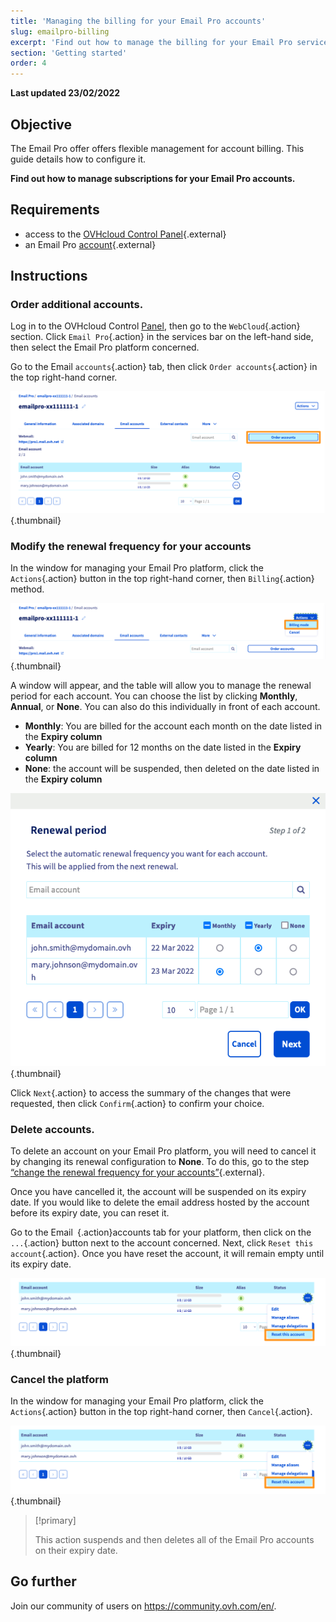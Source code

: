 ```yaml
---
title: 'Managing the billing for your Email Pro accounts'
slug: emailpro-billing
excerpt: 'Find out how to manage the billing for your Email Pro service'
section: 'Getting started'
order: 4
---
```


**Last updated 23/02/2022**

## Objective

The Email Pro offer offers flexible management for account billing. This guide details how to configure it.

**Find out how to manage subscriptions for your Email Pro accounts.**

## Requirements

- access to the [OVHcloud Control Panel](https://www.ovh.com/auth/?action=gotomanager&from=https://www.ovh.co.uk/&ovhSubsidiary=GB){.external}
- an Email Pro [account](https://www.ovhcloud.com/en-gb/emails/email-pro/){.external}

## Instructions

### Order additional accounts.

Log in to the OVHcloud Control [Panel](https://www.ovh.com/auth/?action=gotomanager&from=https://www.ovh.co.uk/&ovhSubsidiary=GB), then go to the `WebCloud`{.action} section. Click `Email Pro`{.action} in the services bar on the left-hand side, then select the Email Pro platform concerned.

Go to the Email `accounts`{.action} tab, then click `Order accounts`{.action} in the top right-hand corner.

![billing_emailpro](images/billing-emailpro-01.png){.thumbnail}

### Modify the renewal frequency for your accounts <a name="periodicity"></a>

In the window for managing your Email Pro platform, click the `Actions`{.action} button in the top right-hand corner, then `Billing`{.action} method. 

![billing_emailpro](images/billing-emailpro-02.png){.thumbnail}

A window will appear, and the table will allow you to manage the renewal period for each account. You can choose the list by clicking **Monthly**, **Annual**, or **None**. You can also do this individually in front of each account.

- **Monthly**: You are billed for the account each month on the date listed in the **Expiry column**
- **Yearly**: You are billed for 12 months on the date listed in the **Expiry column**
- **None**\: the account will be suspended, then deleted on the date listed in the **Expiry column**

![billing_emailpro](images/billing-emailpro-03.png){.thumbnail}

Click `Next`{.action} to access the summary of the changes that were requested, then click `Confirm`{.action} to confirm your choice.

### Delete accounts.

To delete an account on your Email Pro platform, you will need to cancel it by changing its renewal configuration to **None**. To do this, go to the step [“change the renewal frequency for your accounts”](#periodicity){.external}.

Once you have cancelled it, the account will be suspended on its expiry date. If you would like to delete the email address hosted by the account before its expiry date, you can reset it.

Go to the Email` `{.action}accounts tab for your platform, then click on the `...`{.action} button next to the account concerned. Next, click `Reset this account`{.action}. Once you have reset the account, it will remain empty until its expiry date.

![billing_emailpro](images/billing-emailpro-04.png){.thumbnail}

### Cancel the platform

In the window for managing your Email Pro platform, click the `Actions`{.action} button in the top right-hand corner, then `Cancel`{.action}. 

![billing_emailpro](images/billing-emailpro-04.png){.thumbnail}

> [!primary]
>
> This action suspends and then deletes all of the Email Pro accounts on their expiry date.

## Go further
  
Join our community of users on <https://community.ovh.com/en/>.
